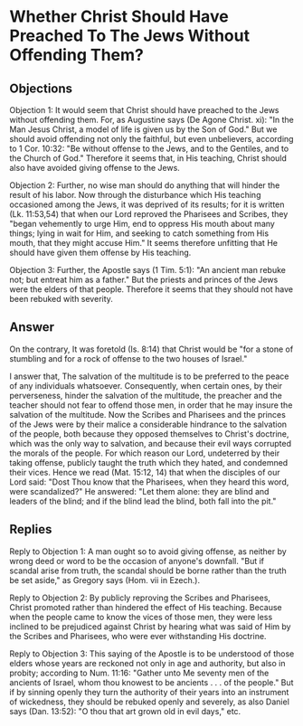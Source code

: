 # Whether Christ Should Have Preached To The Jews Without Offending Them?

## Objections

Objection 1: It would seem that Christ should have preached to the Jews without offending them. For, as Augustine says (De Agone Christ. xi): "In the Man Jesus Christ, a model of life is given us by the Son of God." But we should avoid offending not only the faithful, but even unbelievers, according to 1 Cor. 10:32: "Be without offense to the Jews, and to the Gentiles, and to the Church of God." Therefore it seems that, in His teaching, Christ should also have avoided giving offense to the Jews.

Objection 2: Further, no wise man should do anything that will hinder the result of his labor. Now through the disturbance which His teaching occasioned among the Jews, it was deprived of its results; for it is written (Lk. 11:53,54) that when our Lord reproved the Pharisees and Scribes, they "began vehemently to urge Him, end to oppress His mouth about many things; lying in wait for Him, and seeking to catch something from His mouth, that they might accuse Him." It seems therefore unfitting that He should have given them offense by His teaching.

Objection 3: Further, the Apostle says (1 Tim. 5:1): "An ancient man rebuke not; but entreat him as a father." But the priests and princes of the Jews were the elders of that people. Therefore it seems that they should not have been rebuked with severity.

## Answer

On the contrary, It was foretold (Is. 8:14) that Christ would be "for a stone of stumbling and for a rock of offense to the two houses of Israel."

I answer that, The salvation of the multitude is to be preferred to the peace of any individuals whatsoever. Consequently, when certain ones, by their perverseness, hinder the salvation of the multitude, the preacher and the teacher should not fear to offend those men, in order that he may insure the salvation of the multitude. Now the Scribes and Pharisees and the princes of the Jews were by their malice a considerable hindrance to the salvation of the people, both because they opposed themselves to Christ's doctrine, which was the only way to salvation, and because their evil ways corrupted the morals of the people. For which reason our Lord, undeterred by their taking offense, publicly taught the truth which they hated, and condemned their vices. Hence we read (Mat. 15:12, 14) that when the disciples of our Lord said: "Dost Thou know that the Pharisees, when they heard this word, were scandalized?" He answered: "Let them alone: they are blind and leaders of the blind; and if the blind lead the blind, both fall into the pit."

## Replies

Reply to Objection 1: A man ought so to avoid giving offense, as neither by wrong deed or word to be the occasion of anyone's downfall. "But if scandal arise from truth, the scandal should be borne rather than the truth be set aside," as Gregory says (Hom. vii in Ezech.).

Reply to Objection 2: By publicly reproving the Scribes and Pharisees, Christ promoted rather than hindered the effect of His teaching. Because when the people came to know the vices of those men, they were less inclined to be prejudiced against Christ by hearing what was said of Him by the Scribes and Pharisees, who were ever withstanding His doctrine.

Reply to Objection 3: This saying of the Apostle is to be understood of those elders whose years are reckoned not only in age and authority, but also in probity; according to Num. 11:16: "Gather unto Me seventy men of the ancients of Israel, whom thou knowest to be ancients . . . of the people." But if by sinning openly they turn the authority of their years into an instrument of wickedness, they should be rebuked openly and severely, as also Daniel says (Dan. 13:52): "O thou that art grown old in evil days," etc.